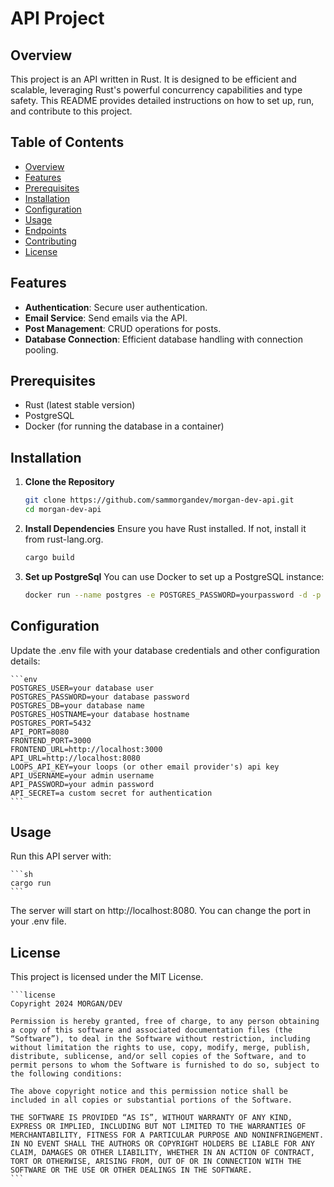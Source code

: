 # API Project

## Overview

This project is an API written in Rust. It is designed to be efficient and scalable, leveraging Rust's powerful concurrency capabilities and type safety. This README provides detailed instructions on how to set up, run, and contribute to this project.

## Table of Contents

- [Overview](#overview)
- [Features](#features)
- [Prerequisites](#prerequisites)
- [Installation](#installation)
- [Configuration](#configuration)
- [Usage](#usage)
- [Endpoints](#endpoints)
- [Contributing](#contributing)
- [License](#license)

## Features

- **Authentication**: Secure user authentication.
- **Email Service**: Send emails via the API.
- **Post Management**: CRUD operations for posts.
- **Database Connection**: Efficient database handling with connection pooling.

## Prerequisites

- Rust (latest stable version)
- PostgreSQL
- Docker (for running the database in a container)

## Installation

1. **Clone the Repository**

   ```sh
   git clone https://github.com/sammorgandev/morgan-dev-api.git
   cd morgan-dev-api
   ```

2. **Install Dependencies**
   Ensure you have Rust installed. If not, install it from rust-lang.org.

   ```sh
   cargo build
   ```

3. **Set up PostgreSql**
   You can use Docker to set up a PostgreSQL instance:
   ```sh
   docker run --name postgres -e POSTGRES_PASSWORD=yourpassword -d -p 5432:5432 postgres
   ```

## Configuration

Update the .env file with your database credentials and other configuration details:

    ```env
    POSTGRES_USER=your database user
    POSTGRES_PASSWORD=your database password
    POSTGRES_DB=your database name
    POSTGRES_HOSTNAME=your database hostname
    POSTGRES_PORT=5432
    API_PORT=8080
    FRONTEND_PORT=3000
    FRONTEND_URL=http://localhost:3000
    API_URL=http://localhost:8080
    LOOPS_API_KEY=your loops (or other email provider's) api key
    API_USERNAME=your admin username
    API_PASSWORD=your admin password
    API_SECRET=a custom secret for authentication
    ```

## Usage

Run this API server with:

    ```sh
    cargo run
    ```

The server will start on http://localhost:8080. You can change the port in your .env file.

## License

This project is licensed under the MIT License.

    ```license
    Copyright 2024 MORGAN/DEV

    Permission is hereby granted, free of charge, to any person obtaining a copy of this software and associated documentation files (the “Software”), to deal in the Software without restriction, including without limitation the rights to use, copy, modify, merge, publish, distribute, sublicense, and/or sell copies of the Software, and to permit persons to whom the Software is furnished to do so, subject to the following conditions:

    The above copyright notice and this permission notice shall be included in all copies or substantial portions of the Software.

    THE SOFTWARE IS PROVIDED “AS IS”, WITHOUT WARRANTY OF ANY KIND, EXPRESS OR IMPLIED, INCLUDING BUT NOT LIMITED TO THE WARRANTIES OF MERCHANTABILITY, FITNESS FOR A PARTICULAR PURPOSE AND NONINFRINGEMENT. IN NO EVENT SHALL THE AUTHORS OR COPYRIGHT HOLDERS BE LIABLE FOR ANY CLAIM, DAMAGES OR OTHER LIABILITY, WHETHER IN AN ACTION OF CONTRACT, TORT OR OTHERWISE, ARISING FROM, OUT OF OR IN CONNECTION WITH THE SOFTWARE OR THE USE OR OTHER DEALINGS IN THE SOFTWARE.
    ```

